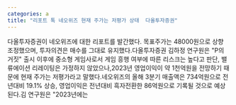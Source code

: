 ```yaml
---
categories: a
title: "리포트 톡 네오위즈 현재 주가는 저평가 상태  다올투자증권"
---
```

다올투자증권이 네오위즈에 대한 리포트를 발간했다. 목표주가는 48000원으로 상향 조정했으며, 투자의견은 매수를 그대로 유지했다.다올투자증권 김하정 연구원은 "P의 거짓" 출시 이후에 중소형 게임사로서 게임 흥행 여부에 따른 리스크는 높다고 판단, 밸류에이션 리레이팅은 가정하지 않았으나,2023년 영업이익이 약 1천억원을 전망하기 때문에 현재 주가는 저평가라고 말했다.네오위즈의 올해 3분기 매출액은 734억원으로 전년대비 19.1% 상승, 영업이익은 전년대비 흑자전환한 86억원으로 기록될 것으로 예상된다.김 연구원은 "2023년에는